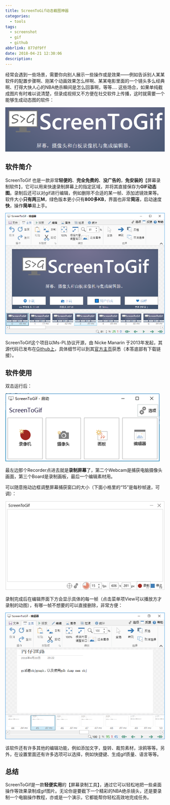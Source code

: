 ```yaml
---
title: ScreenToGif动态截图神器
categories:
  - tools
tags:
  - screenshot
  - gif
  - github
abbrlink: 877df9ff
date: 2018-04-21 12:30:06
description:
---
```


经常会遇到一些场景，需要你向别人展示一些操作或是效果——例如告诉别人某某软件的配置步骤啊、刚某个动画效果怎么样啊、某某电影里面的一个镜头多么经典啊、打得大快人心的NBA绝杀瞬间是怎么回事啊，等等…. 这些场合，如果单纯截成图片有时难以说清楚，但录成视频又不方便在社交软件上传播，这时就需要一个能够生成动态图的软件：

![img](ScreenToGif/screen_to_gif_shot.png)
<!-- more -->

## 软件简介

ScreenToGif 也是一款非常**轻便的**、**完全免费的**、**没广告的**，**免安装的**【屏幕录制软件】，它可以用来快速录制屏幕上的指定区域，并将其直接保存为**GIF动态图**。录制后还可以对gif进行编辑，例如删除不合适的某一帧、添加滤镜效果等。软件大小**只有两三M**，绿色版本更小只有**800多KB**，界面也非常**简洁**，启动速度**快**，操作**简单**易上手。

![img](ScreenToGif/screen_to_gif_resume.png)

ScreenToGif这个项目以Ms-PL协议开源，由 Nicke Manarin 于2013年发起，其源代码已发布在[Github上](https://link.zhihu.com/?target=https%3A//github.com/NickeManarin/ScreenToGif)，具体细节可以到其[官方主页](https://link.zhihu.com/?target=http%3A//www.screentogif.com/)获悉（本答底部有下载链接）。

## 软件使用

双击运行后：

![img](ScreenToGif/screen_to_gif_setup.png)

最左边那个Recorder点进去就是**录制屏幕**了，第二个Webcam是捕获电脑摄像头画面，第三个Board是录制画板，最后一个编辑素材用。

可以随意拖动边框调整屏幕捕获窗口的大小（下面小格里的“15”是每秒帧速，可调）：

![img](ScreenToGif/gif_recoder.png)

录制完成后在编辑界面下方会显示具体的每一帧（点击菜单项View可以播放方才录制的动图），有哪一帧不想要的可以直接删除，非常方便：

![img](ScreenToGif/gif_editer.png)

该软件还有许多其他的编辑功能，例如添加文字，旋转、裁剪素材，涂鸦等等。另外，在设置里面还有许多选项可以选择，例如快捷键、生成gif质量、语言等等。

## 总结

ScreenToGif是一款**轻便实用**的【屏幕录制工具】，通过它可以轻松地把一些桌面操作等效果录制成gif图片。无论你是要截下一个精彩的NBA绝杀镜头，还是要录制一个电脑操作教程，亦或是一个演示，它都能帮你轻松高效地完成任务。